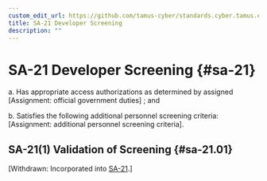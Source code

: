 ```yaml
---
custom_edit_url: https://github.com/tamus-cyber/standards.cyber.tamus.edu/tree/main/content/tamus.edu/TAMUS_profile.xml
title: SA-21 Developer Screening
description: ""
---
```


# SA-21 Developer Screening {#sa-21}

a. Has appropriate access authorizations as determined by assigned [Assignment: official government duties] ; and

b. Satisfies the following additional personnel screening criteria: [Assignment: additional personnel screening criteria].

## SA-21(1) Validation of Screening {#sa-21.01}

[Withdrawn: Incorporated into [SA-21](../sa/sa-21#sa-21).]


